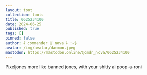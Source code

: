 ```yaml
---
layout: toot
collection: toots
title: 0625234100
date: 2024-06-25
published: true
tags: []
pinned: false
author: ⸸ commander ░ nova ⸸ :~$
avatar: /img/avatar/daemon.jpeg
mastodon: https://mastodon.online/@cmdr_nova/0625234100
---
```


Pixeljones more like banned jones, with your shitty ai poop-a-roni
